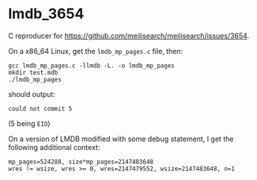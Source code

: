 # lmdb_3654

C reproducer for https://github.com/meilisearch/meilisearch/issues/3654.

On a x86_64 Linux, get the `lmdb_mp_pages.c` file, then:

```
gcc lmdb_mp_pages.c -llmdb -L. -o lmdb_mp_pages
mkdir test.mdb
./lmdb_mp_pages
```

should output:
```
could not commit 5
```
(5 being `EIO`)

On a version of LMDB modified with some debug statement, I get the following additional context:

```
mp_pages=524288, size*mp_pages=2147483648
wres != wsize, wres >= 0, wres=2147479552, wsize=2147483648, n=1
```
